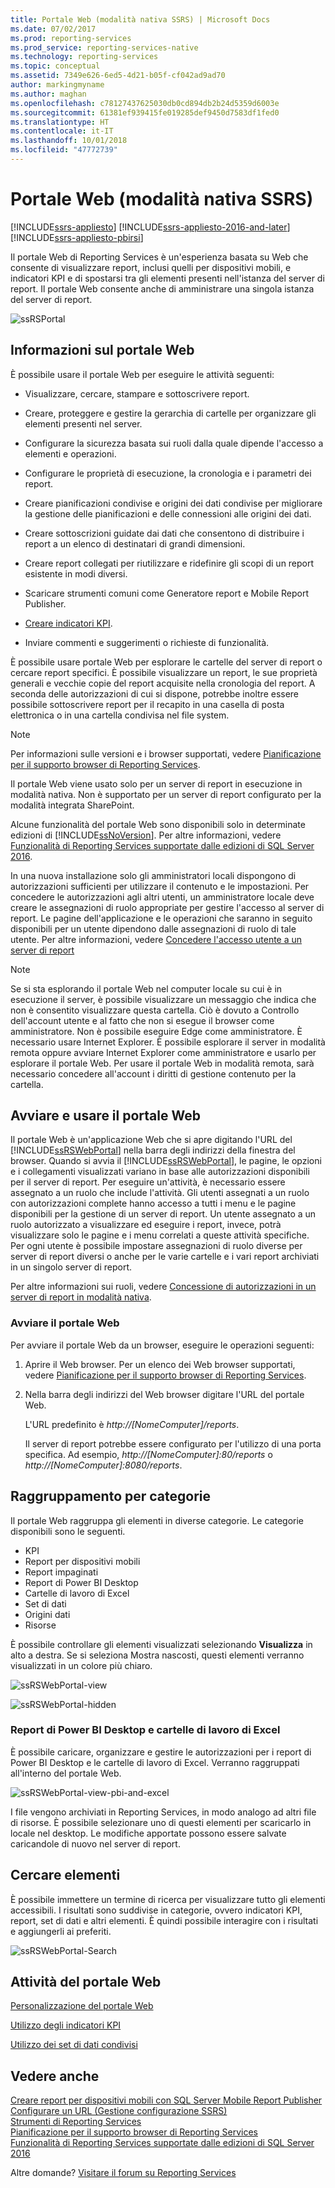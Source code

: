 ```yaml
---
title: Portale Web (modalità nativa SSRS) | Microsoft Docs
ms.date: 07/02/2017
ms.prod: reporting-services
ms.prod_service: reporting-services-native
ms.technology: reporting-services
ms.topic: conceptual
ms.assetid: 7349e626-6ed5-4d21-b05f-cf042ad9ad70
author: markingmyname
ms.author: maghan
ms.openlocfilehash: c78127437625030db0cd894db2b24d5359d6003e
ms.sourcegitcommit: 61381ef939415fe019285def9450d7583df1fed0
ms.translationtype: HT
ms.contentlocale: it-IT
ms.lasthandoff: 10/01/2018
ms.locfileid: "47772739"
---
```

# <a name="web-portal-ssrs-native-mode"></a>Portale Web (modalità nativa SSRS)

[!INCLUDE[ssrs-appliesto](../includes/ssrs-appliesto.md)] [!INCLUDE[ssrs-appliesto-2016-and-later](../includes/ssrs-appliesto-2016-and-later.md)] [!INCLUDE[ssrs-appliesto-pbirsi](../includes/ssrs-appliesto-pbirs.md)]

Il portale Web di Reporting Services è un'esperienza basata su Web che consente di visualizzare report, inclusi quelli per dispositivi mobili, e indicatori KPI e di spostarsi tra gli elementi presenti nell'istanza del server di report. Il portale Web consente anche di amministrare una singola istanza del server di report.

![ssRSPortal](../reporting-services/media/ssrsportal.png)

## <a name="what-is-the-web-portal"></a>Informazioni sul portale Web

È possibile usare il portale Web per eseguire le attività seguenti:

- Visualizzare, cercare, stampare e sottoscrivere report.

- Creare, proteggere e gestire la gerarchia di cartelle per organizzare gli elementi presenti nel server.

- Configurare la sicurezza basata sui ruoli dalla quale dipende l'accesso a elementi e operazioni.

- Configurare le proprietà di esecuzione, la cronologia e i parametri dei report.

- Creare pianificazioni condivise e origini dei dati condivise per migliorare la gestione delle pianificazioni e delle connessioni alle origini dei dati.

- Creare sottoscrizioni guidate dai dati che consentono di distribuire i report a un elenco di destinatari di grandi dimensioni.

- Creare report collegati per riutilizzare e ridefinire gli scopi di un report esistente in modi diversi.

- Scaricare strumenti comuni come Generatore report e Mobile Report Publisher.

- [Creare indicatori KPI](../reporting-services/working-with-kpis-in-reporting-services.md).

- Inviare commenti e suggerimenti o richieste di funzionalità.

È possibile usare portale Web per esplorare le cartelle del server di report o cercare report specifici. È possibile visualizzare un report, le sue proprietà generali e vecchie copie del report acquisite nella cronologia del report. A seconda delle autorizzazioni di cui si dispone, potrebbe inoltre essere possibile sottoscrivere report per il recapito in una casella di posta elettronica o in una cartella condivisa nel file system.

> [!NOTE]
> Per informazioni sulle versioni e i browser supportati, vedere [Pianificazione per il supporto browser di Reporting Services](../reporting-services/browser-support-for-reporting-services-and-power-view.md).

Il portale Web viene usato solo per un server di report in esecuzione in modalità nativa. Non è supportato per un server di report configurato per la modalità integrata SharePoint.

Alcune funzionalità del portale Web sono disponibili solo in determinate edizioni di [!INCLUDE[ssNoVersion](../includes/ssnoversion-md.md)]. Per altre informazioni, vedere [Funzionalità di Reporting Services supportate dalle edizioni di SQL Server 2016](../reporting-services/reporting-services-features-supported-by-the-editions-of-sql-server-2016.md).

In una nuova installazione solo gli amministratori locali dispongono di autorizzazioni sufficienti per utilizzare il contenuto e le impostazioni. Per concedere le autorizzazioni agli altri utenti, un amministratore locale deve creare le assegnazioni di ruolo appropriate per gestire l'accesso al server di report. Le pagine dell'applicazione e le operazioni che saranno in seguito disponibili per un utente dipendono dalle assegnazioni di ruolo di tale utente. Per altre informazioni, vedere [Concedere l'accesso utente a un server di report](security/grant-user-access-to-a-report-server-report-manager.md)

> [!NOTE]
> Se si sta esplorando il portale Web nel computer locale su cui è in esecuzione il server, è possibile visualizzare un messaggio che indica che non è consentito visualizzare questa cartella. Ciò è dovuto a Controllo dell'account utente e al fatto che non si esegue il browser come amministratore. Non è possibile eseguire Edge come amministratore. È necessario usare Internet Explorer. È possibile esplorare il server in modalità remota oppure avviare Internet Explorer come amministratore e usarlo per esplorare il portale Web. Per usare il portale Web in modalità remota, sarà necessario concedere all'account i diritti di gestione contenuto per la cartella.  

## <a name="start-and-use-the-web-portal"></a>Avviare e usare il portale Web

Il portale Web è un'applicazione Web che si apre digitando l'URL del [!INCLUDE[ssRSWebPortal](../includes/ssrswebportal.md)] nella barra degli indirizzi della finestra del browser. Quando si avvia il [!INCLUDE[ssRSWebPortal](../includes/ssrswebportal.md)], le pagine, le opzioni e i collegamenti visualizzati variano in base alle autorizzazioni disponibili per il server di report. Per eseguire un'attività, è necessario essere assegnato a un ruolo che include l'attività.  Gli utenti assegnati a un ruolo con autorizzazioni complete hanno accesso a tutti i menu e le pagine disponibili per la gestione di un server di report. Un utente assegnato a un ruolo autorizzato a visualizzare ed eseguire i report, invece, potrà visualizzare solo le pagine e i menu correlati a queste attività specifiche. Per ogni utente è possibile impostare assegnazioni di ruolo diverse per server di report diversi o anche per le varie cartelle e i vari report archiviati in un singolo server di report.

Per altre informazioni sui ruoli, vedere [Concessione di autorizzazioni in un server di report in modalità nativa](../reporting-services/security/granting-permissions-on-a-native-mode-report-server.md).

### <a name="start-the-web-portal"></a>Avviare il portale Web

Per avviare il portale Web da un browser, eseguire le operazioni seguenti:

1. Aprire il Web browser. Per un elenco dei Web browser supportati, vedere [Pianificazione per il supporto browser di Reporting Services](../reporting-services/browser-support-for-reporting-services-and-power-view.md).

2. Nella barra degli indirizzi del Web browser digitare l'URL del portale Web.

    L'URL predefinito è *http://[NomeComputer]/reports*.

    Il server di report potrebbe essere configurato per l'utilizzo di una porta specifica. Ad esempio, *http://[NomeComputer]:80/reports* o *http://[NomeComputer]:8080/reports*.

## <a name="grouping-by-categories"></a>Raggruppamento per categorie

Il portale Web raggruppa gli elementi in diverse categorie. Le categorie disponibili sono le seguenti.

- KPI
- Report per dispositivi mobili
- Report impaginati
- Report di Power BI Desktop
- Cartelle di lavoro di Excel
- Set di dati
- Origini dati
- Risorse

È possibile controllare gli elementi visualizzati selezionando **Visualizza** in alto a destra. Se si seleziona Mostra nascosti, questi elementi verranno visualizzati in un colore più chiaro.

![ssRSWebPortal-view](../reporting-services/media/ssrswebportal-view.png)

![ssRSWebPortal-hidden](../reporting-services/media/ssrswebportal-hidden.png)

### <a name="power-bi-desktop-reports-and-excel-workbooks"></a>Report di Power BI Desktop e cartelle di lavoro di Excel

È possibile caricare, organizzare e gestire le autorizzazioni per i report di Power BI Desktop e le cartelle di lavoro di Excel. Verranno raggruppati all'interno del portale Web.

![ssRSWebPortal-view-pbi-and-excel](../reporting-services/media/ssrswebportal-view-pbi-and-excel.png)

I file vengono archiviati in Reporting Services, in modo analogo ad altri file di risorse. È possibile selezionare uno di questi elementi per scaricarlo in locale nel desktop. Le modifiche apportate possono essere salvate caricandole di nuovo nel server di report.

## <a name="search-for-items"></a>Cercare elementi

È possibile immettere un termine di ricerca per visualizzare tutto gli elementi accessibili. I risultati sono suddivise in categorie, ovvero indicatori KPI, report, set di dati e altri elementi. È quindi possibile interagire con i risultati e aggiungerli ai preferiti.

![ssRSWebPortal-Search](../reporting-services/media/ssrswebportal-search.png)

## <a name="web-portal-tasks"></a>Attività del portale Web

[Personalizzazione del portale Web](../reporting-services/branding-the-web-portal.md)

[Utilizzo degli indicatori KPI](../reporting-services/working-with-kpis-in-reporting-services.md)

[Utilizzo dei set di dati condivisi](../reporting-services/work-with-shared-datasets-web-portal.md)

## <a name="see-also"></a>Vedere anche

[Creare report per dispositivi mobili con SQL Server Mobile Report Publisher](../reporting-services/mobile-reports/create-mobile-reports-with-sql-server-mobile-report-publisher.md)  
[Configurare un URL (Gestione configurazione SSRS)](../reporting-services/install-windows/configure-a-url-ssrs-configuration-manager.md)  
[Strumenti di Reporting Services](../reporting-services/tools/reporting-services-tools.md)  
[Pianificazione per il supporto browser di Reporting Services](../reporting-services/browser-support-for-reporting-services-and-power-view.md)  
[Funzionalità di Reporting Services supportate dalle edizioni di SQL Server 2016](../reporting-services/reporting-services-features-supported-by-the-editions-of-sql-server-2016.md)  

Altre domande? [Visitare il forum su Reporting Services](http://go.microsoft.com/fwlink/?LinkId=620231)
